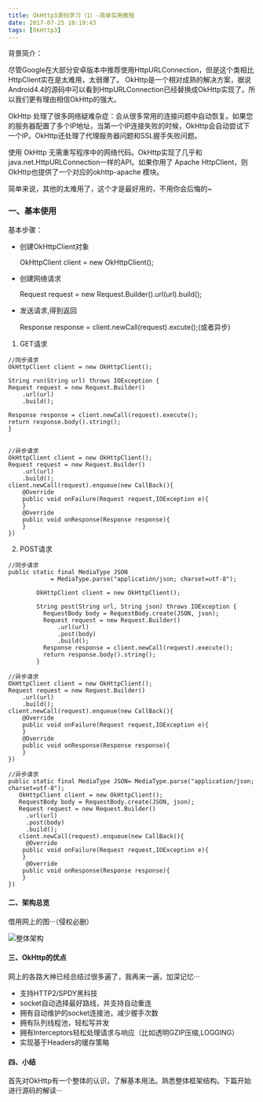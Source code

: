 ```yaml
---
title: OkHttp3源码学习（1）-简单实用教程
date: 2017-07-25 10:19:43
tags: [OkHttp3]
---
```


背景简介：

尽管Google在大部分安卓版本中推荐使用HttpURLConnection，但是这个类相比HttpClient实在是太难用，太弱爆了。
OkHttp是一个相对成熟的解决方案，据说Android4.4的源码中可以看到HttpURLConnection已经替换成OkHttp实现了。所以我们更有理由相信OkHttp的强大。

OkHttp 处理了很多网络疑难杂症：会从很多常用的连接问题中自动恢复。如果您的服务器配置了多个IP地址，当第一个IP连接失败的时候，OkHttp会自动尝试下一个IP。OkHttp还处理了代理服务器问题和SSL握手失败问题。

使用 OkHttp 无需重写程序中的网络代码。OkHttp实现了几乎和java.net.HttpURLConnection一样的API。如果你用了 Apache HttpClient，则OkHttp也提供了一个对应的okhttp-apache 模块。

简单来说，其他的太难用了，这个才是最好用的，不用你会后悔的~



### 一、基本使用

基本步骤：

* 创建OkHttpClient对象
 
  OkHttpClient client = new OkHttpClient();
	
* 创建网络请求

  Request request = new Request.Builder().url(url).build();
  
* 发送请求,得到返回

  Response response = client.newCall(request).excute();(或者异步)
	
	


1. GET请求


```
//同步请求
OkHttpClient client = new OkHttpClient();
	
String run(String url) throws IOException {
Request request = new Request.Builder()
	.url(url)
	.build();
	
Response response = client.newCall(request).execute();
return response.body().string();
}
	
```
		
```
//异步请求
OkHttpClient client = new OkHttpClient();
Request request = new Request.Builder()
	.url(url)
	.build();
client.newCall(request).enqueue(new CallBack(){
	@Override
	public void onFailure(Request request,IOException e){
	}
	@Override
	public void onResponse(Response response){
	}
})
```
			
2. POST请求

	
```
//同步请求
public static final MediaType JSON
		    = MediaType.parse("application/json; charset=utf-8");
		
		OkHttpClient client = new OkHttpClient();
		
		String post(String url, String json) throws IOException {
		  RequestBody body = RequestBody.create(JSON, json);
		  Request request = new Request.Builder()
		      .url(url)
		      .post(body)
		      .build();
		  Response response = client.newCall(request).execute();
		  return response.body().string();
		}
```	

```
//异步请求
OkHttpClient client = new OkHttpClient();
Request request = new Request.Builder()
	.url(url)
	.build();
client.newCall(request).enqueue(new CallBack(){
	@Override
	public void onFailure(Request request,IOException e){
	}
	@Override
	public void onResponse(Response response){
	}
})
```
```
//异步请求
public static final MediaType JSON= MediaType.parse("application/json; charset=utf-8");	
   OkHttpClient client = new OkHttpClient();
   RequestBody body = RequestBody.create(JSON, json);
   Request request = new Request.Builder()
     .url(url)
     .post(body)
     .build();
   client.newCall(request).enqueue(new CallBack(){
     @Override
	public void onFailure(Request request,IOException e){
	}
	 @Override
	public void onResponse(Response response){
	}
})
```
		  
#### 二、架构总览
借用网上的图···（侵权必删）

![整体架构](https://github.com/GitHublsh/BlogPic/raw/master/okhttp%E6%95%B4%E4%BD%93%E6%9E%B6%E6%9E%84.jpg)

#### 三、OkHttp的优点

网上的各路大神已经总结过很多遍了，我再来一遍，加深记忆···

* 支持HTTP2/SPDY黑科技
* socket自动选择最好路线，并支持自动重连
* 拥有自动维护的socket连接池，减少握手次数
* 拥有队列线程池，轻松写并发
* 拥有Interceptors轻松处理请求与响应（比如透明GZIP压缩,LOGGING）
* 实现基于Headers的缓存策略


#### 四、小结

首先对OkHttp有一个整体的认识，了解基本用法。熟悉整体框架结构。下篇开始进行源码的解读···



		
	   
	   